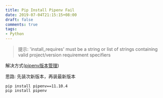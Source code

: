 ```yaml
---
title: Pip Install Pipenv Fail
date: 2019-07-04T21:15:15+08:00
draft: false
comments: true
tags: 
- Python
---
```


> 提示: 'install_requires' must be a string or list of strings containing valid project/version requirement specifiers

解决方式([pipenv版本管理](https://github.com/pypa/pipenv/releases))

思路: 先装次新版本，再装最新版本
```
pip install pipenv==11.10.4
pip install pipenv
```
